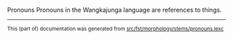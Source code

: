 Pronouns
Pronouns in the Wangkajunga language are references to things.

* * *

<small>This (part of) documentation was generated from [src/fst/morphology/stems/pronouns.lexc](https://github.com/giellalt/lang-mpj/blob/main/src/fst/morphology/stems/pronouns.lexc)</small>
